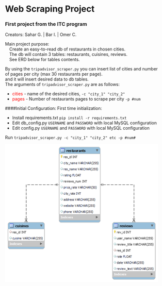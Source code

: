 # Web Scraping Project
### First project from the ITC program
Creators: Sahar G. | Bar I. | Omer C.  

Main project purpose:  
&emsp;Create an easy-to-read db of restaurants in chosen cities.  
&emsp;The db will contain 3 tables: restaurants, cuisines, reviews.     
&emsp;See ERD below for tables contents.

By using the ```tripadvisor_scraper.py```  you can insert list of cities and number of pages per city (max 30 restaurants per page).  
and it will insert desired data to db tables.    
The arguments of ```tripadvisor_scraper.py``` are as follows:
* <span style="color: red">cities</span> - name of the desired cities, ```-c "city_1" "city_2"```
* <span style="color: red">pages</span> - Number of restaurants pages to scrape per city ```-p #num```

####Initial Configuration:
First time initialization:
 - Install requirements.txt ```pip install -r requirements.txt```
 - Edit db_config.py ```USERNAME``` and ```PASSWORD``` with local MySQL configuration
 - Edit config.py ```USERNAME``` and ```PASSWORD``` with local MySQL configuration

Run ```tripadvisor_scraper.py -c "city_1" "city_2" etc -p #num#```

![](ERD_checkpoint2.png)
